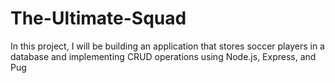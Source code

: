 # The-Ultimate-Squad
In this project, I will be building an application that stores soccer players in a database and implementing CRUD operations using Node.js, Express, and Pug
